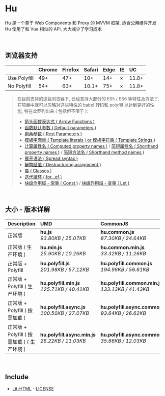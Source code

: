 # Hu
Hu 是一个基于 Web Components 和 Proxy 的 MVVM 框架, 适合公用组件开发<br>
Hu 使用了和 Vue 相似的 API, 大大减少了学习成本

<br>

## 浏览器支持

|              | Chrome | Firefox | Safari | Edge | IE | UC    |
| :-           | :-     | :-      | :-     | :-   | :- | :-    |
| Use Polyfill | 49+    | 47+     | 10+    | 14+  | ×  | 11.8+ |
| No Polyfill  | 54+    | 63+     | 10.1+  | 75+  | ×  | 11.8+ |

> 在目前支持的这些浏览器下, 已经支持大部分的 ES5 / ES6 等特性及方法了,<br>
> 在项目中就可以忽略对这些特性的 babel 转码和 polyfill 以达到更好的性能, 特在此罗列出来 ( 包括但不限于 ): <br>
  > - [箭头函数表达式 ( Arrow Functions )](https://developer.mozilla.org/zh-CN/docs/Web/JavaScript/Reference/Functions/Arrow_functions)
  > - [函数默认参数 ( Default parameters )](https://developer.mozilla.org/zh-CN/docs/Web/JavaScript/Reference/Functions/Default_parameters)
  > - [剩余参数 ( Rest Parameters )](https://developer.mozilla.org/zh-CN/docs/Web/JavaScript/Reference/Functions/Rest_parameters)
  > - [模板字面量 ( Template literals ) or 模板字符串 ( Template Strings )](https://developer.mozilla.org/zh-CN/docs/Web/JavaScript/Reference/template_strings)
  > - [计算属性名 ( Computed property names )](https://developer.mozilla.org/zh-CN/docs/Web/JavaScript/Reference/Operators/Object_initializer#计算属性名) / [简短属性名 ( Shorthand property names )](https://developer.mozilla.org/zh-CN/docs/Web/JavaScript/Reference/Operators/Object_initializer#属性定义) / [简短方法名 ( Shorthand method names )](https://developer.mozilla.org/zh-CN/docs/Web/JavaScript/Reference/Operators/Object_initializer#方法定义)
  > - [展开语法 ( Spread syntax )](https://developer.mozilla.org/zh-CN/docs/Web/JavaScript/Reference/Operators/Spread_syntax)
  > - [解构赋值 ( Destructuring assignment )](https://developer.mozilla.org/zh-CN/docs/Web/JavaScript/Reference/Operators/Destructuring_assignment)
  > - [类 ( Classes )](https://developer.mozilla.org/zh-CN/docs/Web/JavaScript/Reference/Classes)
  > - [迭代循环 ( for...of )](https://developer.mozilla.org/zh-CN/docs/Web/JavaScript/Reference/Statements/for...of)
  > - [块级作用域 - 常量 ( Const )](https://developer.mozilla.org/zh-CN/docs/Web/JavaScript/Reference/Statements/const) / [块级作用域 - 变量 ( Let )](https://developer.mozilla.org/zh-CN/docs/Web/JavaScript/Reference/Statements/let)

<br>

## 大小 - 版本详解
| Description | UMD | CommonJS | ES Module |
| :- | :- | :- | :- |
| 正常版 | **hu.js**<br>*93.80KB / 25.07KB* | **hu.common.js**<br>*87.30KB / 24.64KB* | **hu.esm.js**<br>*87.28KB / 24.62KB* |
| 正常版 ( 生产环境 ) | **hu.min.js**<br>*25.90KB / 10.26KB* | **hu.common.min.js**<br>*33.32KB / 11.26KB* | **hu.esm.min.js**<br>*25.73KB / 10.19KB* |
| 正常版 + Polyfill | **hu.polyfill.js**<br>*201.98KB / 57.12KB* | **hu.polyfill.common.js**<br>*194.96KB / 56.61KB* | **hu.polyfill.esm.js**<br>*194.95KB / 56.59KB* |
| 正常版 + Polyfill ( 生产环境 ) | **hu.polyfill.min.js**<br>*125.71KB / 40.41KB* | **hu.polyfill.common.min.js**<br>*133.13KB / 41.43KB* | **hu.polyfill.esm.min.js**<br>*125.54KB / 40.35KB* |
| 正常版 + Polyfill ( 按需加载 ) | **hu.polyfill.async.js**<br>*100.50KB / 27.07KB* | **hu.polyfill.async.common.js**<br>*93.64KB / 26.62KB* | **hu.polyfill.async.esm.js**<br>*93.62KB / 26.60KB* |
| 正常版 + Polyfill ( 按需加载 ) ( 生产环境 ) | **hu.polyfill.async.min.js**<br>*28.22KB / 11.03KB* | **hu.polyfill.async.common.min.js**<br>*35.66KB / 12.03KB* | **hu.polyfill.async.esm.min.js**<br>*28.06KB / 10.96KB* |

<br>

## Include
  - [Lit-HTML](https://github.com/Polymer/lit-html) \- [LICENSE](https://github.com/Polymer/lit-html/blob/master/LICENSE)